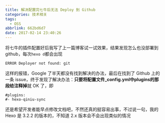 ```yaml
---
title: 解决配置完七牛后无法 Deploy 到 Github
categories: 技术相关
tags:
  - OSS
abbrlink: 662bd6d7
date: 2017-02-14 23:40:26
---
```

将七牛的插件配置好后我写了上一篇博客试一试效果，结果发现怎么也没部署到github，每次`hexo d`都会出现
```
ERROR Deployer not found: git
```
这样的报错，Google 了半天都没有找到解决的办法，最后在找到了 Github 上的一条 issue，终于发现了解决办法：**只要将配置文件_config.yml中plugins的那段给注释掉**就 OK 了，即
```
#plugins:
#- hexo-qiniu-sync
```
还是希望开发者能早点修改文档吧，不然还真的挺容易出事，不过说一句，我的 Hexo 是 3.2.2 的版本的，不知道 2.x 版本会不会出现类似的情况
